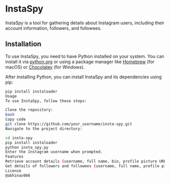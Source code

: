 # InstaSpy

InstaSpy is a tool for gathering details about Instagram users, including their account information, followers, and followees.

## Installation

To use InstaSpy, you need to have Python installed on your system. You can install it via [python.org](https://www.python.org/) or using a package manager like [Homebrew](https://brew.sh/) (for macOS) or [Chocolatey](https://chocolatey.org/) (for Windows).

After installing Python, you can install InstaSpy and its dependencies using pip:

```bash
pip install instaloader
Usage
To use InstaSpy, follow these steps:

Clone the repository:
bash
Copy code
git clone https://github.com/your_username/insta-spy.git
Navigate to the project directory:

cd insta-spy
pip install instaloader
python insta_spy.py
Enter the Instagram username when prompted.
Features
Retrieve account details (username, full name, bio, profile picture URL, follower count, following count, etc.).
Get details of followers and followees (username, full name, profile picture URL, privacy settings, etc.).
License
@abhinav066
